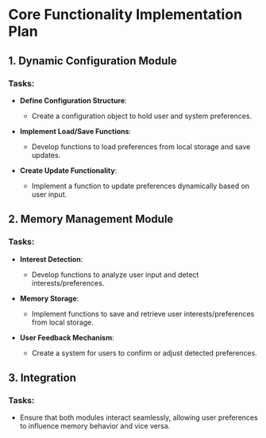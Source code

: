 # Core Functionality Implementation Plan

## 1. Dynamic Configuration Module
### Tasks:
- **Define Configuration Structure**:
  - Create a configuration object to hold user and system preferences.
  
- **Implement Load/Save Functions**:
  - Develop functions to load preferences from local storage and save updates.
  
- **Create Update Functionality**:
  - Implement a function to update preferences dynamically based on user input.

## 2. Memory Management Module
### Tasks:
- **Interest Detection**:
  - Develop functions to analyze user input and detect interests/preferences.
  
- **Memory Storage**:
  - Implement functions to save and retrieve user interests/preferences from local storage.
  
- **User Feedback Mechanism**:
  - Create a system for users to confirm or adjust detected preferences.

## 3. Integration
### Tasks:
- Ensure that both modules interact seamlessly, allowing user preferences to influence memory behavior and vice versa.